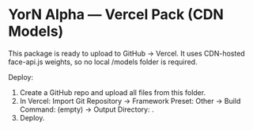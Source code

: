 # YorN Alpha — Vercel Pack (CDN Models)

This package is ready to upload to GitHub → Vercel. It uses CDN-hosted face-api.js weights, so no local /models folder is required.

Deploy:
1) Create a GitHub repo and upload all files from this folder.
2) In Vercel: Import Git Repository → Framework Preset: Other → Build Command: (empty) → Output Directory: .
3) Deploy.
